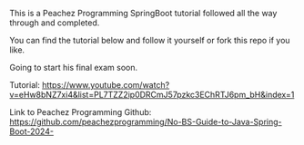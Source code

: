 This is a Peachez Programming SpringBoot tutorial followed all the way through and completed.

You can find the tutorial below and follow it yourself or fork this repo if you like.

Going to start his final exam soon.

Tutorial:
https://www.youtube.com/watch?v=eHw8bNZ7xi4&list=PL7TZZ2ip0DRCmJ57pzkc3EChRTJ6pm_bH&index=1

Link to Peachez Programming Github:
https://github.com/peachezprogramming/No-BS-Guide-to-Java-Spring-Boot-2024-